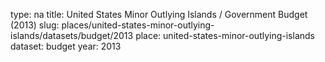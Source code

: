 type: na
title: United States Minor Outlying Islands / Government Budget (2013)
slug: places/united-states-minor-outlying-islands/datasets/budget/2013
place: united-states-minor-outlying-islands
dataset: budget
year: 2013
